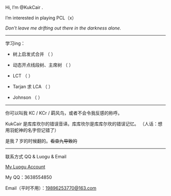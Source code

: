 Hi, I’m @KukCair .

I’m interested in playing PCL（x）

_Don't leave me drifting out there in the darkness alone._

---

学习ing：

- 树上启发式合并                  （  ）

- 动态开点线段树、主席树           （  ）

- LCT                            （  ）

- Tarjan 求 LCA                  （  ）

- Johnson                        （  ）

---

你可以叫我 KC / KCr / 羁风鸟，或者不会令我反感的称呼。

KukCair 是库库坎尔的错误音译。库库坎尔是库库尔坎的错误记忆。
（人话：想用羽蛇神的名字但记错了）

是我 7 岁的时候翻的。~~看查九导致的~~

---

联系方式 QQ & Luogu & Email

[My Luogu Account](https://www.luogu.com/767449)

My QQ：3638554850

Email（平时不用）：19896253770@163.com
